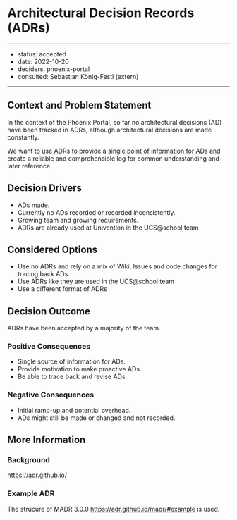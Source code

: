 # Architectural Decision Records (ADRs)

---

- status: accepted
- date: 2022-10-20
- deciders: phoenix-portal
- consulted: Sebastian König-Festl (extern)

---

## Context and Problem Statement

In the context of the Phoenix Portal, so far no architectural decisions (AD) have
been tracked in ADRs, although architectural decisions are made constantly.

We want to use ADRs to provide a single point of information for ADs and create a
reliable and comprehensible log for common understanding and later reference.

## Decision Drivers

- ADs made.
- Currently no ADs recorded or recorded inconsistently.
- Growing team and growing requirements.
- ADRs are already used at Univention in the UCS@school team

## Considered Options

- Use no ADRs and rely on a mix of Wiki, Issues and code changes for tracing back
  ADs.
- Use ADRs like they are used in the UCS@school team
- Use a different format of ADRs

## Decision Outcome

ADRs have been accepted by a majority of the team.

### Positive Consequences

- Single source of information for ADs.
- Provide motivation to make proactive ADs.
- Be able to trace back and revise ADs.

### Negative Consequences

- Initial ramp-up and potential overhead.
- ADs might still be made or changed and not recorded.

## More Information

### Background

https://adr.github.io/

### Example ADR

The strucure of MADR 3.0.0 https://adr.github.io/madr/#example is used.
